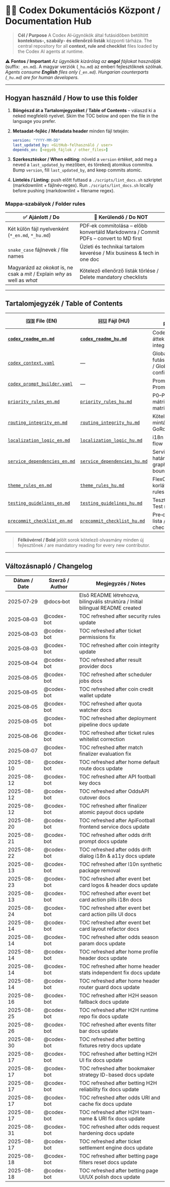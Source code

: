 # 🧑‍💻 Codex Dokumentációs Központ / Documentation Hub

> **Cél / Purpose**
> A Codex AI‑ügynökök által futásidőben betöltött **kontekstus‑, szabály‑ és ellenőrző listák** központi tárháza.
> The central repository for all **context, rule and checklist** files loaded by the Codex AI agents at runtime.

⚠️ **Fontos / Important**
*Az ügynökök kizárólag az **angol** fájlokat használják* (suffix: `_en.md`). A magyar verziók (`_hu.md`) az emberi fejlesztőknek szólnak.
*Agents consume **English** files only (`_en.md`). Hungarian counterparts (`_hu.md`) are for human developers.*

---

## Hogyan használd / How to use this folder

1. **Böngészd át a Tartalomjegyzéket / Table of Contents** – válaszd ki a neked megfelelő nyelvet.
   Skim the TOC below and open the file in the language you prefer.
2. **Metaadat‑fejléc / Metadata header** minden fájl tetején:

   ```yaml
   version: "YYYY-MM-DD"
   last_updated_by: <GitHub‑felhasználó / user>
   depends_on: [<egyéb_fájlok / other_files>]
   ```

3. **Szerkesztéskor / When editing**: növeld a `version` értéket, add meg a neved a `last_updated_by` mezőben, és törekedj atomikus commitra.
   Bump `version`, fill `last_updated_by`, and keep commits atomic.
4. **Lintelés / Linting**: push előtt futtasd a `./scripts/lint_docs.sh` szkriptet (markdownlint + fájlnév‑regex).
   Run `./scripts/lint_docs.sh` locally before pushing (markdownlint + filename regex).

### Mappa‑szabályok / Folder rules

| ✅ Ajánlott / Do                                                             | 🚫 Kerülendő / Do NOT                                                                |
| --------------------------------------------------------------------------- | ------------------------------------------------------------------------------------ |
| Két külön fájl nyelvenként (`*_en.md`, `*_hu.md`)                           | PDF‑ek commitolása – előbb konvertáld Markdownra / Commit PDFs – convert to MD first |
| `snake_case` fájlnevek / file names                                         | Üzleti és technikai tartalom keverése / Mix business & tech in one doc               |
| Magyarázd az *okokat* is, ne csak a *mit* / Explain *why* as well as *what* | Kötelező ellenőrző listák törlése / Delete mandatory checklists                      |

---

## Tartalomjegyzék / Table of Contents

| 🇬🇧 File (EN)                                             | 🇭🇺 Fájl (HU)                                             | Purpose / Rendeltetés                                         |
| ---------------------------------------------------------- | ---------------------------------------------------------- | ------------------------------------------------------------- |
| **[`codex_readme_en.md`](codex_readme_en.md)**             | **[`codex_readme_hu.md`](codex_readme_hu.md)**             | Codex‑integráció áttekintése / Codex integration overview     |
| [`codex_context.yaml`](codex_context.yaml)                 | —                                                          | Globális futásidő‑konfiguráció / Global runtime configuration |
| [`codex_prompt_builder.yaml`](codex_prompt_builder.yaml)   | —                                                          | Prompt sablonok / Prompt templates                            |
| [`priority_rules_en.md`](priority_rules_en.md)             | [`priority_rules_hu.md`](priority_rules_hu.md)             | P0–P3 súlyossági mátrix / Severity matrix                     |
| [`routing_integrity_en.md`](routing_integrity_en.md)       | [`routing_integrity_hu.md`](routing_integrity_hu.md)       | Kötelező GoRouter minták / Mandatory GoRouter patterns        |
| [`localization_logic_en.md`](localization_logic_en.md)     | [`localization_logic_hu.md`](localization_logic_hu.md)     | i18n folyamat / i18n flow                                     |
| [`service_dependencies_en.md`](service_dependencies_en.md) | [`service_dependencies_hu.md`](service_dependencies_hu.md) | Service‑gráf és DI határok / Service graph & DI boundaries    |
| [`theme_rules_en.md`](theme_rules_en.md)                   | [`theme_rules_hu.md`](theme_rules_hu.md)                   | FlexColorScheme korlátok / Theme rules                        |
| [`testing_guidelines_en.md`](testing_guidelines_en.md)     | [`testing_guidelines_hu.md`](testing_guidelines_hu.md)     | Tesztminimumok / Test minimums                                |
| [`precommit_checklist_en.md`](precommit_checklist_en.md)   | [`precommit_checklist_hu.md`](precommit_checklist_hu.md)   | Pre‑commit ellenőrző lista / Pre‑commit checklist             |

> **Félkövérrel / Bold** jelölt sorok kötelező olvasmány minden új fejlesztőnek / are mandatory reading for every new contributor.

---

## Változásnapló / Changelog

| Dátum / Date | Szerző / Author | Megjegyzés / Notes                                                               |
| ------------ | --------------- | -------------------------------------------------------------------------------- |
| 2025‑07‑29   | @docs‑bot       | Első README létrehozva, bilingvális struktúra / Initial bilingual README created |
| 2025‑08‑03   | @codex-bot      | TOC refreshed after security rules update                                       |
| 2025‑08‑03   | @codex-bot      | TOC refreshed after ticket permissions fix                                      |
| 2025‑08‑03   | @codex-bot      | TOC refreshed after coin integrity update                                       |
| 2025‑08‑04   | @codex-bot      | TOC refreshed after result provider docs                                       |
| 2025‑08‑05   | @codex-bot      | TOC refreshed after scheduler jobs docs                                      |
| 2025‑08‑05   | @codex-bot      | TOC refreshed after coin credit wallet update                                 |
| 2025‑08‑05   | @codex-bot      | TOC refreshed after quota watcher docs                                        |
| 2025‑08‑05   | @codex-bot      | TOC refreshed after deployment pipeline docs update                           |
| 2025‑08‑06   | @codex-bot      | TOC refreshed after ticket rules whitelist correction                         |
| 2025‑08‑07   | @codex-bot      | TOC refreshed after match finalizer evaluation fix                            |
| 2025-08-10   | @codex-bot      | TOC refreshed after home default route docs update                            |
| 2025-08-12   | @codex-bot      | TOC refreshed after API football key docs                                      |
| 2025-08-12   | @codex-bot      | TOC refreshed after OddsAPI cutover docs                                      |
| 2025-08-12   | @codex-bot      | TOC refreshed after finalizer atomic payout docs update                       |
| 2025-08-20   | @codex-bot      | TOC refreshed after ApiFootball frontend service docs update                  |
| 2025-08-21   | @codex-bot      | TOC refreshed after odds drift prompt docs update                              |
| 2025-08-22   | @codex-bot      | TOC refreshed after odds drift dialog i18n & a11y docs update                  |
| 2025-08-13   | @codex-bot      | TOC refreshed after l10n synthetic package removal                             |
| 2025-08-23   | @codex-bot      | TOC refreshed after event bet card logos & header docs update                  |
| 2025-08-13   | @codex-bot      | TOC refreshed after event bet card action pills i18n docs                      |
| 2025-08-24   | @codex-bot      | TOC refreshed after event bet card action pills UI docs                        |
| 2025-08-14   | @codex-bot      | TOC refreshed after event bet card layout refactor docs                        |
| 2025-08-14   | @codex-bot      | TOC refreshed after odds season param docs update                              |
| 2025-08-14   | @codex-bot      | TOC refreshed after home profile header docs update                            |
| 2025-08-14   | @codex-bot      | TOC refreshed after home header stats independent fix docs update              |
| 2025-08-14   | @codex-bot      | TOC refreshed after home header router guard docs update                       |
| 2025-08-16   | @codex-bot      | TOC refreshed after H2H season fallback docs update                            |
| 2025-08-25   | @codex-bot      | TOC refreshed after H2H runtime repo fix docs update                           |
| 2025-08-26   | @codex-bot      | TOC refreshed after events filter bar docs update                             |
| 2025-08-30   | @codex-bot      | TOC refreshed after betting fixtures retry docs update                        |
| 2025-08-17   | @codex-bot      | TOC refreshed after betting H2H UI fix docs update                            |
| 2025-08-17   | @codex-bot      | TOC refreshed after bookmaker strategy ID-based docs update                   |
| 2025-08-17   | @codex-bot      | TOC refreshed after betting H2H reliability fix docs update                   |
| 2025-08-17   | @codex-bot      | TOC refreshed after odds URI and cache fix docs update                         |
| 2025-08-17   | @codex-bot      | TOC refreshed after H2H team-name & URI fix docs update                        |
| 2025-08-31   | @codex-bot      | TOC refreshed after odds request hardening docs update                        |
| 2025-08-17   | @codex-bot      | TOC refreshed after ticket settlement engine docs update                      |
| 2025-08-18   | @codex-bot      | TOC refreshed after betting page filters reset docs update                    |
| 2025-08-18   | @codex-bot      | TOC refreshed after betting page UI/UX polish docs update                    |
